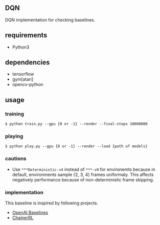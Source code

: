 ## DQN
DQN implementation for checking baselines.

## requirements
- Python3

## dependencies
- tensorflow
- gym[atari]
- opencv-python

## usage
### training
```
$ python train.py --gpu {0 or -1} --render --final-steps 10000000
```

### playing
```
$ python play.py --gpu {0 or -1} --render --load {path of models}
```

### cautions
- Use `***Deterministic-v4` instead of `***-v0` for environemts because in default, environments sample {2, 3, 4} frames uniformaly. This affects negatively performance because of non-deterministic frame skipping.

### implementation
This baseline is inspired by following projects.

- [OpenAI Baselines](https://github.com/openai/baselines)
- [ChainerRL](https://github.com/chainer/chainerrl)
